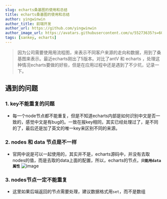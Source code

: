 ```yaml
---
slug: echarts桑基图的使用和总结
title: echarts桑基图的使用和总结
author: yingwinwin
author_title: 前端开发
author_url: https://github.com/yingwinwin
author_image_url: https://avatars.githubusercontent.com/u/55273635?s=60&v=4
tags: [sankey, echarts]
---
```



> 因为公司需要使用用流程图，来表示不同客户来源的走向和数据，用到了桑基图来表示。最近echarts刚出了5版本。对比了antV 和 echarts ，处理这种情况echarts要做的好些，但是在应用过程中还是遇到了不少坑，记录一下。

## 遇到的问题
### 1. key不能重复的问题
- 每一个node节点都不能重复，但是不知道echarts内部是如何识别中文是否一致的，感觉中文是有bug的。一致在报key相同，其实已经处理过了，是不同的了，最后还是加了英文的唯一key来区别不同的来源。


### 2. nodes 和 data 节点是不一样
- 官网中说是可以一起使用的，其实并不是，echarts源码中，并没有去取nodes的值，而是去取的data上面的配置，所以，echarts的节点，**`只能用data属性`**
![image](../static/resource/sankaynode.png)

### 3. nodes节点一定不能重复
- 这里如果后端返回的节点需要处理，建议数据格式用`set`，而不是数组